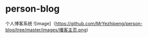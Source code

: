 # person-blog
个人博客系统
![image]（https://github.com/MrYezhipeng/person-blog/tree/master/images/播客主页.png)
